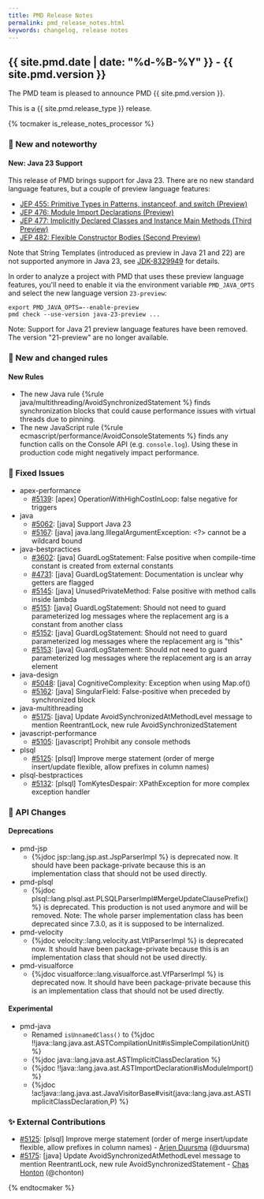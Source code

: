 ```yaml
---
title: PMD Release Notes
permalink: pmd_release_notes.html
keywords: changelog, release notes
---
```


## {{ site.pmd.date | date: "%d-%B-%Y" }} - {{ site.pmd.version }}

The PMD team is pleased to announce PMD {{ site.pmd.version }}.

This is a {{ site.pmd.release_type }} release.

{% tocmaker is_release_notes_processor %}

### 🚀 New and noteworthy
#### New: Java 23 Support

This release of PMD brings support for Java 23. There are no new standard language features,
but a couple of preview language features:

* [JEP 455: Primitive Types in Patterns, instanceof, and switch (Preview)](https://openjdk.org/jeps/455)
* [JEP 476: Module Import Declarations (Preview)](https://openjdk.org/jeps/476)
* [JEP 477: Implicitly Declared Classes and Instance Main Methods (Third Preview)](https://openjdk.org/jeps/477)
* [JEP 482: Flexible Constructor Bodies (Second Preview)](https://openjdk.org/jeps/482)

Note that String Templates (introduced as preview in Java 21 and 22) are not supported anymore in Java 23,
see [JDK-8329949](https://bugs.openjdk.org/browse/JDK-8329949) for details.

In order to analyze a project with PMD that uses these preview language features,
you'll need to enable it via the environment variable `PMD_JAVA_OPTS` and select the new language
version `23-preview`:

    export PMD_JAVA_OPTS=--enable-preview
    pmd check --use-version java-23-preview ...

Note: Support for Java 21 preview language features have been removed. The version "21-preview"
are no longer available.

### 🌟 New and changed rules
#### New Rules
* The new Java rule {%rule java/multithreading/AvoidSynchronizedStatement %} finds synchronization blocks that
  could cause performance issues with virtual threads due to pinning.
* The new JavaScript rule {%rule ecmascript/performance/AvoidConsoleStatements %} finds any function calls
  on the Console API (e.g. `console.log`). Using these in production code might negatively impact performance.

### 🐛 Fixed Issues
* apex-performance
  * [#5139](https://github.com/pmd/pmd/issues/5139): \[apex] OperationWithHighCostInLoop: false negative for triggers
* java
  * [#5062](https://github.com/pmd/pmd/issues/5062): \[java] Support Java 23
  * [#5167](https://github.com/pmd/pmd/issues/5167): \[java] java.lang.IllegalArgumentException: \<?\> cannot be a wildcard bound
* java-bestpractices
  * [#3602](https://github.com/pmd/pmd/issues/3602): \[java] GuardLogStatement: False positive when compile-time constant is created from external constants
  * [#4731](https://github.com/pmd/pmd/issues/4731): \[java] GuardLogStatement: Documentation is unclear why getters are flagged
  * [#5145](https://github.com/pmd/pmd/issues/5145): \[java] UnusedPrivateMethod: False positive with method calls inside lambda
  * [#5151](https://github.com/pmd/pmd/issues/5151): \[java] GuardLogStatement: Should not need to guard parameterized log messages where the replacement arg is a constant from another class
  * [#5152](https://github.com/pmd/pmd/issues/5152): \[java] GuardLogStatement: Should not need to guard parameterized log messages where the replacement arg is "this"
  * [#5153](https://github.com/pmd/pmd/issues/5153): \[java] GuardLogStatement: Should not need to guard parameterized log messages where the replacement arg is an array element
* java-design
  * [#5048](https://github.com/pmd/pmd/issues/5084): \[java] CognitiveComplexity: Exception when using Map.of()
  * [#5162](https://github.com/pmd/pmd/issues/5162): \[java] SingularField: False-positive when preceded by synchronized block
* java-multithreading
  * [#5175](https://github.com/pmd/pmd/issues/5175): \[java] Update AvoidSynchronizedAtMethodLevel message to mention ReentrantLock, new rule AvoidSynchronizedStatement
* javascript-performance
  * [#5105](https://github.com/pmd/pmd/issues/5105): \[javascript] Prohibit any console methods
* plsql
  * [#5125](https://github.com/pmd/pmd/pull/5125): \[plsql] Improve merge statement (order of merge insert/update flexible, allow prefixes in column names)
* plsql-bestpractices
  * [#5132](https://github.com/pmd/pmd/issues/5132): \[plsql] TomKytesDespair: XPathException for more complex exception handler

### 🚨 API Changes
#### Deprecations
* pmd-jsp
  * {%jdoc jsp::lang.jsp.ast.JspParserImpl %} is deprecated now. It should have been package-private
    because this is an implementation class that should not be used directly.
* pmd-plsql
  * {%jdoc plsql::lang.plsql.ast.PLSQLParserImpl#MergeUpdateClausePrefix() %} is deprecated. This production is
    not used anymore and will be removed. Note: The whole parser implementation class has been deprecated since 7.3.0,
    as it is supposed to be internalized.
* pmd-velocity
  * {%jdoc velocity::lang.velocity.ast.VtlParserImpl %} is deprecated now. It should have been package-private
    because this is an implementation class that should not be used directly.
* pmd-visualforce
  * {%jdoc visualforce::lang.visualforce.ast.VfParserImpl %} is deprecated now. It should have been package-private
    because this is an implementation class that should not be used directly.

#### Experimental
* pmd-java
  * Renamed `isUnnamedClass()` to {%jdoc !!java::lang.java.ast.ASTCompilationUnit#isSimpleCompilationUnit() %}
  * {%jdoc java::lang.java.ast.ASTImplicitClassDeclaration %}
  * {%jdoc !!java::lang.java.ast.ASTImportDeclaration#isModuleImport() %}
  * {%jdoc !ac!java::lang.java.ast.JavaVisitorBase#visit(java::lang.java.ast.ASTImplicitClassDeclaration,P) %}

### ✨ External Contributions
* [#5125](https://github.com/pmd/pmd/pull/5125): \[plsql] Improve merge statement (order of merge insert/update flexible, allow prefixes in column names) - [Arjen Duursma](https://github.com/duursma) (@duursma)
* [#5175](https://github.com/pmd/pmd/pull/5175): \[java] Update AvoidSynchronizedAtMethodLevel message to mention ReentrantLock, new rule AvoidSynchronizedStatement - [Chas Honton](https://github.com/chonton) (@chonton)

{% endtocmaker %}


